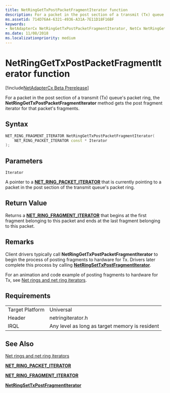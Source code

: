 ```yaml
---
title: NetRingGetTxPostPacketFragmentIterator function
description: For a packet in the post section of a transmit (Tx) queue's packet ring, the NetRingGetTxPostPacketFragmentIterator method gets the post fragment iterator for that packet's fragments.
ms.assetid: 714D76A4-6321-4936-A31A-7E11D18F16BF
keywords:
- NetAdapterCx NetRingGetTxPostPacketFragmentIterator, NetCx NetRingGetTxPostPacketFragmentIterator
ms.date: 11/08/2018
ms.localizationpriority: medium
---
```


# NetRingGetTxPostPacketFragmentIterator function

[!include[NetAdapterCx Beta Prerelease](../netcx-beta-prerelease.md)]

For a packet in the post section of a transmit (Tx) queue's packet ring, the **NetRingGetTxPostPacketFragmentIterator** method gets the post fragment iterator for that packet's fragments.

## Syntax

```cpp
NET_RING_FRAGMENT_ITERATOR NetRingGetTxPostPacketFragmentIterator(
    NET_RING_PACKET_ITERATOR const * Iterator
);
```

## Parameters

`Iterator`

A pointer to a [**NET_RING_PACKET_ITERATOR**](net-ring-packet-iterator.md) that is currently pointing to a packet in the post section of the transmit queue's packet ring.

## Return Value

Returns a [**NET_RING_FRAGMENT_ITERATOR**](net-ring-fragment-iterator.md) that begins at the first fragment belonging to this packet and ends at the last fragment belonging to this packet.

## Remarks

Client drivers typically call **NetRingGetTxPostPacketFragmentIterator** to begin the process of posting fragments to hardware for Tx. Drivers later complete this process by calling [**NetRingSetTxPostFragmentIterator**](netringsettxpostfragmentiterator.md).

For an animation and code example of posting fragments to hardware for Tx, see [Net rings and net ring iterators](net-rings-and-net-ring-iterators.md).

## Requirements

|  |  |
| --- | --- |
| Target Platform | Universal |
| Header | netringiterator.h |
| IRQL | Any level as long as target memory is resident |

## See Also

[Net rings and net ring iterators](net-rings-and-net-ring-iterators.md)

[**NET_RING_PACKET_ITERATOR**](net-ring-packet-iterator.md)

[**NET_RING_FRAGMENT_ITERATOR**](net-ring-fragment-iterator.md)

[**NetRingSetTxPostFragmentIterator**](netringsettxpostfragmentiterator.md)